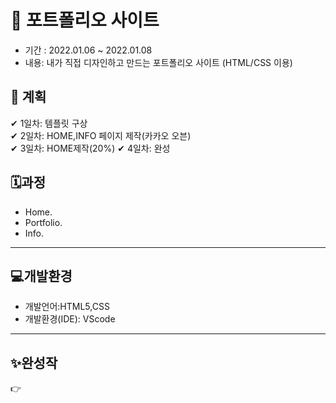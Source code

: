 # 📝 포트폴리오 사이트


- 기간 : 2022.01.06 ~ 2022.01.08  
- 내용: 내가 직접 디자인하고 만드는 포트폴리오 사이트 (HTML/CSS 이용) 


## 📑 계획 

✔ 1일차: 템플릿 구상  
✔ 2일차: HOME,INFO 페이지 제작(카카오 오븐)   
✔ 3일차: HOME제작(20%)
✔ 4일차: 완성  


## 🗓과정  
- Home. 
- Portfolio. 
- Info.
--------------------------
## 💻개발환경
- 개발언어:HTML5,CSS
- 개발환경(IDE): VScode

--------------------------
## ✨완성작

👉 
